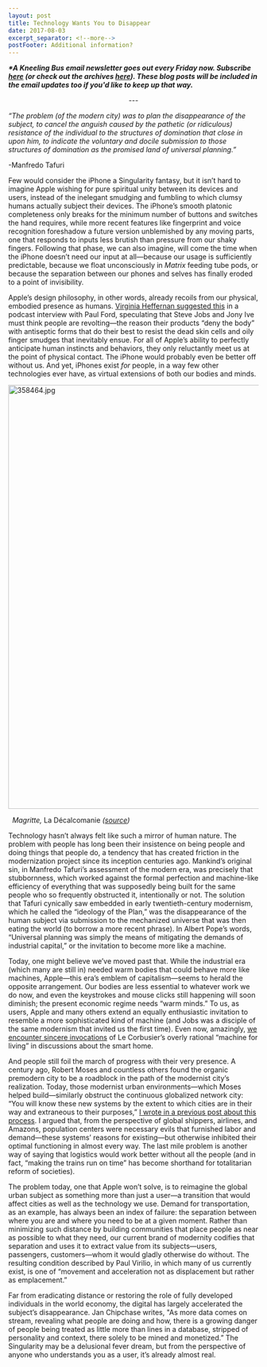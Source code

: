 ```yaml
---
layout: post
title: Technology Wants You to Disappear
date: 2017-08-03
excerpt_separator: <!--more-->
postFooter: Additional information?
---
```


<strong><em>*A Kneeling Bus email newsletter goes out every Friday now. Subscribe <a href="http://eepurl.com/cxO73D">here</a> (or check out the archives <a href="http://us14.campaign-archive1.com/home/?u=91deb2ba0855dfc2f57dcb840&amp;id=ec78c575fd">here</a>). These blog posts will be included in the email updates too if you'd like to keep up that way.</em></strong>
<p style="text-align:center;">---</p>
<em>“The problem (of the modern city) was to plan the disappearance of the subject, to cancel the anguish caused by the pathetic (or ridiculous) resistance of the individual to the structures of domination that close in upon him, to indicate the voluntary and docile submission to those structures of domination as the promised land of universal planning.”</em>

-Manfredo Tafuri

Few would consider the iPhone a Singularity fantasy, but it isn’t hard to imagine Apple wishing for pure spiritual unity between its devices and users, instead of the inelegant smudging and fumbling to which clumsy humans actually subject their devices. The iPhone’s smooth platonic completeness only breaks for the minimum number of buttons and switches the hand requires, while more recent features like fingerprint and voice recognition foreshadow a future version unblemished by any moving parts, one that responds to inputs less brutish than pressure from our shaky fingers. Following that phase, we can also imagine, will come the time when the iPhone doesn’t need our input at all—because our usage is sufficiently predictable, because we float unconsciously in <em>Matrix</em> feeding tube pods, or because the separation between our phones and selves has finally eroded to a point of invisibility.

Apple’s design philosophy, in other words, already recoils from our physical, embodied presence as humans. <a href="https://trackchanges.postlight.com/tuesday-podcast-18-virginia-heffernan-magic-loss-and-mercy-killing-horses-d65d87a42933">Virginia Heffernan suggested this</a> in a podcast interview with Paul Ford, speculating that Steve Jobs and Jony Ive must think people are revolting—the reason their products “deny the body” with antiseptic forms that do their best to resist the dead skin cells and oily finger smudges that inevitably ensue. For all of Apple’s ability to perfectly anticipate human instincts and behaviors, they only reluctantly meet us at the point of physical contact. The iPhone would probably even be better off without us. And yet, iPhones exist <em>for</em> people, in a way few other technologies ever have, as virtual extensions of both our bodies and minds.

<img class="alignnone size-full wp-image-1624" src="https://kneelingbus.files.wordpress.com/2017/08/358464.jpg" alt="358464.jpg" width="1050" height="851" />

<em>   Magritte, </em>La Décalcomanie<em> (<a href="http://www.anothermag.com/art-photography/9079/ten-things-you-might-not-know-about-rene-magritte">source</a>)</em>

Technology hasn’t always felt like such a mirror of human nature. The problem with people has long been their insistence on being people and doing things that people do, a tendency that has created friction in the modernization project since its inception centuries ago. Mankind’s original sin, in Manfredo Tafuri’s assessment of the modern era, was precisely that stubbornness, which worked against the formal perfection and machine-like efficiency of everything that was supposedly being built for the same people who so frequently obstructed it, intentionally or not. The solution that Tafuri cynically saw embedded in early twentieth-century modernism, which he called the “ideology of the Plan,” was the disappearance of the human subject via submission to the mechanized universe that was then eating the world (to borrow a more recent phrase). In Albert Pope’s words, “Universal planning was simply the means of mitigating the demands of industrial capital,” or the invitation to become more like a machine.

Today, one might believe we’ve moved past that. While the industrial era (which many are still in) needed warm bodies that could behave more like machines, Apple—this era’s emblem of capitalism—seems to herald the opposite arrangement. Our bodies are less essential to whatever work we do now, and even the keystrokes and mouse clicks still happening will soon diminish; the present economic regime needs “warm minds.” To us, as users, Apple and many others extend an equally enthusiastic invitation to resemble a more sophisticated kind of machine (and Jobs was a disciple of the same modernism that invited us the first time). Even now, amazingly, <a href="https://twitter.com/entschwindet/status/892317259577929729">we encounter sincere invocations</a> of Le Corbusier’s overly rational “machine for living” in discussions about the smart home.

And people still foil the march of progress with their very presence. A century ago, Robert Moses and countless others found the organic premodern city to be a roadblock in the path of the modernist city’s realization. Today, those modernist urban environments—which Moses helped build—similarly obstruct the continuous globalized network city: “You will know these new systems by the extent to which cities are in their way and extraneous to their purposes,” <a href="https://www.ribbonfarm.com/2013/02/05/machine-cities-and-ghost-cities/">I wrote in a previous post about this process</a>. I argued that, from the perspective of global shippers, airlines, and Amazons, population centers were necessary evils that furnished labor and demand—these systems’ reasons for existing—but otherwise inhibited their optimal functioning in almost every way. The last mile problem is another way of saying that logistics would work better without all the people (and in fact, “making the trains run on time” has become shorthand for totalitarian reform of societies).

The problem today, one that Apple won’t solve, is to reimagine the global urban subject as something more than just a user—a transition that would affect cities as well as the technology we use. Demand for transportation, as an example, has always been an index of failure: the separation between where you are and where you need to be at a given moment. Rather than minimizing such distance by building communities that place people as near as possible to what they need, our current brand of modernity codifies that separation and uses it to extract value from its subjects—users, passengers, customers—whom it would gladly otherwise do without. The resulting condition described by Paul Virilio, in which many of us currently exist, is one of “movement and acceleration not as displacement but rather as emplacement.”

Far from eradicating distance or restoring the role of fully developed individuals in the world economy, the digital has largely accelerated the subject’s disappearance. Jan Chipchase writes, "As more data comes on stream, revealing what people are doing and how, there is a growing danger of people being treated as little more than lines in a database, stripped of personality and context, there solely to be mined and monetized.” The Singularity may be a delusional fever dream, but from the perspective of anyone who understands you as a user, it’s already almost real.